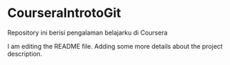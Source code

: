 # CourseraIntrotoGit
Repository ini berisi pengalaman belajarku di Coursera

I am editing the README file. Adding some more details about the project description.
